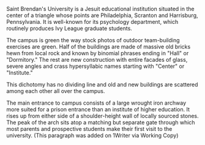 Saint Brendan's University is a Jesuit educational institution situated in the center of a triangle whose points are Philadelphia, Scranton and Harrisburg, Pennsylvania. It is well-known for its psychology department, which routinely produces Ivy League graduate students.

The campus is green the way stock photos of outdoor team-building exercises are green. Half of the buildings are made of massive old bricks hewn from local rock and known by binomial phrases ending in "Hall" or "Dormitory." The rest are new construction with entire facades of glass, severe angles and crass hypersyllabic names starting with "Center" or "Institute."

This dichotomy has no dividing line and old and new buildings are scattered among each other all over the campus. 

The main entrance to campus consists of a large wrought iron archway more suited for a prison entrance than an institute of higher education. It rises up from either side of a shoulder-height wall of locally sourced stones. The peak of the arch sits atop a matching but separate gate through which most parents and prospective students make their first visit to the university. (This paragraph was added on 1Writer via Working Copy)